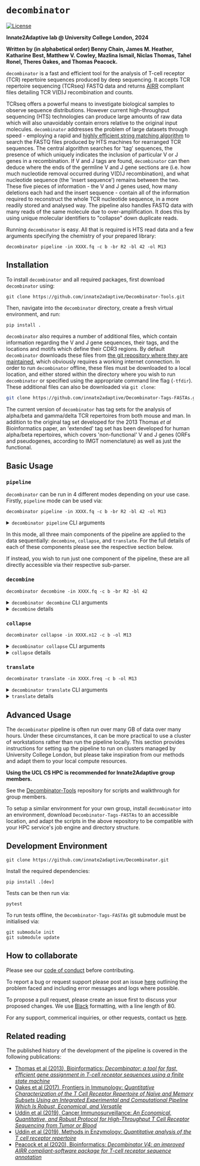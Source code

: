 
<!-- [![Latest release](https://img.shields.io/pypi/v/XXXX)](https://pypi.org/p/XXXX) -->
<!-- ![Tests](https://github.com/innate2adaptive/`decombinator`/refactor/.github/workflows/package-build-test.yml/badge.svg) -->
<!-- [![Python versions](https://img.shields.io/pypi/pyversions/XXXX)](https://pypi.org/project/XXXX/) -->
<!-- Docs -->
<!-- ### Check out the [documentation page](https://XXXX.readthedocs.io). -->

# `decombinator`

[![License](https://img.shields.io/badge/license-MIT-blue)](https://raw.githubusercontent.com/innate2adaptive/Decombinator/master/LICENCE)
<!-- [![Code style](https://img.shields.io/badge/formatter-black-black)](https://github.com/psf/black) -->


**Innate2Adaptive lab @ University College London, 2024**

**Written by (in alphabetical order) Benny Chain, James M. Heather, Katharine Best, Matthew V. Cowley, Mazlina Ismail, Niclas Thomas, Tahel Ronel, Theres Oakes, and Thomas Peacock.**

`decombinator` is a fast and efficient tool for the analysis of T-cell receptor (TCR) repertoire sequences produced by deep sequencing.
It accepts TCR repertoire sequencing (TCRseq) FASTQ data and returns [AIRR](https://docs.airr-community.org/en/stable/datarep/rearrangements.html) compliant files detailing TCR V(D)J recombination and counts.

TCRseq offers a powerful means to investigate biological samples to observe sequence distributions.
However current high-throughput sequencing (HTS) technologies can produce large amounts of raw data which will also unavoidably contain errors relative to the original input molecules.
`decombinator` addresses the problem of large datasets through speed - employing a rapid and [highly efficient string matching algorithm](https://figshare.com/articles/Aho_Corasick_String_Matching_Video/771968) to search the FASTQ files produced by HTS machines for rearranged TCR sequences.
The central algorithm searches for 'tag' sequences, the presence of which uniquely indicates the inclusion of particular V or J genes in a recombination.
If V and J tags are found, `decombinator` can then deduce where the ends of the germline V and J gene sections are (i.e. how much nucleotide removal occurred during V(D)J recombination), and what nucleotide sequence (the 'insert sequence') remains between the two.
These five pieces of information - the V and J genes used, how many deletions each had and the insert sequence - contain all of the information required to reconstruct the whole TCR nucleotide sequence, in a more readily stored and analysed way.
The pipeline also handles FASTQ data with many reads of the same molecule due to over-amplification.
It does this by using unique molecular identifiers to "collapse" down duplicate reads.

Running `decombinator` is easy. All that is required is HTS read data and a few arguments specifying the chemistry of your prepared library:

```shell
decombinator pipeline -in XXXX.fq -c b -br R2 -bl 42 -ol M13
```

## Installation

To install `decombinator` and all required packages, first download `decombinator` using:

```shell
git clone https://github.com/innate2adaptive/Decombinator-Tools.git
```

Then, navigate into the `decombinator` directory, create a fresh virtual environment, and run:

```shell
pip install .
```

`decombinator` also requires a number of additional files, which contain information regarding the V and J gene sequences, their tags, and the locations and motifs which define their CDR3 regions. By default `decombinator` downloads these files from [the git repository where they are maintained](https://github.com/innate2adaptive/Decombinator-Tags-FASTAs), which obviously requires a working internet connection. In order to run `decombinator` offline, these files must be downloaded to a local location, and either stored within the directory where you wish to run `decombinator` or specified using the appropriate command line flag (`-tfdir`). These additional files can also be downloaded via `git clone`:

```bash
git clone https://github.com/innate2adaptive/Decombinator-Tags-FASTAs.git
```

The current version of `decombinator` has tag sets for the analysis of alpha/beta and gamma/delta TCR repertoires from both mouse and man. In addition to the original tag set developed for the 2013 Thomas *et al* Bioinformatics paper, an 'extended' tag set has been developed for human alpha/beta repertoires, which covers 'non-functional' V and J genes (ORFs and pseudogenes, according to IMGT nomenclature) as well as just the functional.

## Basic Usage

### `pipeline`

`decombinator` can be run in 4 different modes depending on your use case. Firstly, `pipeline` mode can be used via:

```shell
decombinator pipeline -in XXXX.fq -c b -br R2 -bl 42 -ol M13
```

<details>
  <summary><code>decombinator pipeline</code> CLI arguments</summary>
  
  | Option                               | Description                                                                                                                                                  |
|--------------------------------------|--------------------------------------------------------------------------------------------------------------------------------------------------------------|
| `-h`, `--help`                       | Show this help message and exit                                                                                                                               |
| `-s`, `--suppresssummary`            | Suppress the production of summary data log/file                                                                                                              |
| `-dz`, `--dontgzip`                  | Stop the output FASTQ files automatically being compressed with gzip                                                                                          |
| `-dc`, `--dontcount`                 | Stop/Block printing the running count                                                                                                                         |
| `-op OUTPATH`, `--outpath OUTPATH`   | Path to output directory, writes to directory script was called in by default                                                                                 |
| `-c CHAIN`, `--chain CHAIN`          | TCR chain (a/b/g/d)                                                                                                                                           |
| `-pf PREFIX`, `--prefix PREFIX`      | Specify the prefix of the output DCR file. Default = "dcr_"                                                                                                    |
| `-in INFILE`, `--infile INFILE`      | Correctly demultiplexed/processed FASTQ file containing TCR reads                                                                                              |
| `-br BC_READ`, `--bc_read BC_READ`   | Which read has bar code (R1,R2)                                                                                                                                |
| `-dk`, `--dontcheck`                 | Skip the FASTQ check                                                                                                                                           |
| `-ex EXTENSION`, `--extension EXTENSION` | Specify the file extension of the output DCR file. Default = "n12"                                                                                         |
| `-or ORIENTATION`, `--orientation ORIENTATION` | Specify the orientation to search in (forward/reverse/both). Default = reverse                                                                  |
| `-tg TAGS`, `--tags TAGS`            | Specify which Decombinator tag set to use (extended or original). Default = extended                                                                           |
| `-sp SPECIES`, `--species SPECIES`   | Specify which species TCR repertoire the data consists of (human or mouse). Default = human                                                                    |
| `-N`, `--allowNs`                    | Whether to allow VJ rearrangements containing ambiguous base calls ('N'). Default = False                                                                      |
| `-ln LENTHRESHOLD`, `--lenthreshold LENTHRESHOLD` | Acceptable threshold for inter-tag (V to J) sequence length. Default = 130                                                                      |
| `-tfdir TAGFASTADIR`, `--tagfastadir TAGFASTADIR` | Path to folder containing TCR FASTA and Decombinator tag files, for offline analysis. Default = "Decombinator-Tags-FASTAs".                      |
| `-nbc`, `--nobarcoding`              | Option to run Decombinator without barcoding, i.e. so as to run on data produced by any protocol.                                                              |
| `-bl BCLENGTH`, `--bclength BCLENGTH` | Length of barcode sequence, if applicable. Default is set to 42 bp.                                                                                          |
| `-mq MINBCQ`, `--minbcQ MINBCQ`      | Minimum quality score that barcode nucleotides should be to for that rearrangement to be retained. Default = 20.                                               |
| `-bm BCQBELOWMIN`, `--bcQbelowmin BCQBELOWMIN` | Number of nucleotides per barcode whose quality score are allowed to be below -mq and still be retained. Default = 1.                                 |
| `-aq AVGQTHRESHOLD`, `--avgQthreshold AVGQTHRESHOLD` | Average quality threshold that barcode sequences must remain above for rearrangements to be retained. Default = 30                                  |
| `-lv PERCENTLEVDIST`, `--percentlevdist PERCENTLEVDIST` | Percentage Levenshtein distance that is allowed to estimate whether two sequences within a barcode are derived from the same originator molecule. Default = 10 |
| `-bc BCTHRESHOLD`, `--bcthreshold BCTHRESHOLD` | Number of sequence edits that are allowed to consider two barcodes to be derived from same originator during clustering. Default = 2.                    |
| `-di`, `--dontcheckinput`            | Override the input file sanity check                                                                                                                           |
| `-bd`, `--barcodeduplication`        | Optionally output a file containing the final list of clustered barcodes, and their frequencies                                                                |
| `-pb`, `--positionalbarcodes`        | Instead of inferring random barcode sequences from their context relative to spacer sequences, just take the sequence at the default positions. Useful to salvage runs when R2 quality is terrible. |
| `-ol OLIGO`, `--oligo OLIGO`         | Choose experimental oligo for correct identification of spacers ["M13", "I8","I8_single] (default: M13)                                                         |
| `-wc`, `--writeclusters`             | Write cluster data to separate cluster files                                                                                                                   |
| `-uh`, `--UMIhistogram`              | Creates histogram of average UMI cluster sizes                                                                                                                 |
| `-npf`, `--nonproductivefilter`      | Filter out non-productive reads from the output                                                                                                                |


</details>

In this mode, all three main components of the pipeline are applied to the data sequentially: `decombine`, `collapse`, and `translate`.
For the full details of each of these components please see the respective section below.

If instead, you wish to run just one component of the pipeline, these are all directly accessible via their respective sub-parser.

### `decombine`

```shell
decombinator decombine -in XXXX.fq -c b -br R2 -bl 42
```

<details>
  <summary><code>decombinator decombine</code> CLI arguments</summary>

| Option                               | Description                                                                                                                                                  |
|--------------------------------------|--------------------------------------------------------------------------------------------------------------------------------------------------------------|
| `-h`, `--help`                       | Show this help message and exit                                                                                                                               |
| `-s`, `--suppresssummary`            | Suppress the production of summary data log/file                                                                                                              |
| `-dz`, `--dontgzip`                  | Stop the output FASTQ files automatically being compressed with gzip                                                                                          |
| `-dc`, `--dontcount`                 | Stop/Block printing the running count                                                                                                                         |
| `-op OUTPATH`, `--outpath OUTPATH`   | Path to output directory, writes to directory script was called in by default                                                                                 |
| `-c CHAIN`, `--chain CHAIN`          | TCR chain (a/b/g/d)                                                                                                                                           |
| `-pf PREFIX`, `--prefix PREFIX`      | Specify the prefix of the output DCR file. Default = "dcr_"                                                                                                    |
| `-in INFILE`, `--infile INFILE`      | Correctly demultiplexed/processed FASTQ file containing TCR reads                                                                                              |
| `-br BC_READ`, `--bc_read BC_READ`   | Which read has bar code (R1,R2)                                                                                                                                |
| `-dk`, `--dontcheck`                 | Skip the FASTQ check                                                                                                                                           |
| `-ex EXTENSION`, `--extension EXTENSION` | Specify the file extension of the output DCR file. Default = "n12"                                                                                         |
| `-or ORIENTATION`, `--orientation ORIENTATION` | Specify the orientation to search in (forward/reverse/both). Default = reverse                                                                  |
| `-tg TAGS`, `--tags TAGS`            | Specify which Decombinator tag set to use (extended or original). Default = extended                                                                           |
| `-sp SPECIES`, `--species SPECIES`   | Specify which species TCR repertoire the data consists of (human or mouse). Default = human                                                                    |
| `-N`, `--allowNs`                    | Whether to allow VJ rearrangements containing ambiguous base calls ('N'). Default = False                                                                      |
| `-ln LENTHRESHOLD`, `--lenthreshold LENTHRESHOLD` | Acceptable threshold for inter-tag (V to J) sequence length. Default = 130                                                                      |
| `-tfdir TAGFASTADIR`, `--tagfastadir TAGFASTADIR` | Path to folder containing TCR FASTA and Decombinator tag files, for offline analysis. Default = "Decombinator-Tags-FASTAs".                      |
| `-nbc`, `--nobarcoding`              | Option to run Decombinator without barcoding, i.e. so as to run on data produced by any protocol.                                                              |
| `-bl BCLENGTH`, `--bclength BCLENGTH` | Length of barcode sequence, if applicable. Default is set to 42 bp.                                                                                          |

</details>

<details>
  <summary><code>decombine</code> details</summary>

This function performs the key computation of the pipeline, as it searches through demultiplexed reads for rearranged TCR sequences. It looks for short 'tag' sequences (using Aho-Corasick string matching): the presence of a tag uniquely identifies a particular V or J gene. If it finds both a V and a J tag (and the read passes various filters), it assigns the read as recombined, and outputs a five-part Decombinator index (or 'DCR'), which uniquely represents a given TCR rearrangement, plus some addtional UMI related information.

All DCR-containing output files are comma-delimited, with the fields of that five-part classifier containing, in order:
* The V index (which V gene was used)
* The J index
* Number of V deletions (relative to germline)
* Number of J deletions
* Insert sequence (the nucleotide sequence between the end of deleted V and J)

The V and J indices are arbitrary numbers based on the order of the tag sequences in the relevant tag file (using Python indexing, which starts at 0 rather than 1). Also, note that the number of V and J deletions just represents how many bases have been removed from the end of that particular germline gene (as given in the germline FASTA files in the additional file repo); it is entirely possible that more bases were deleted, and just that the same bases have been re-added.
Additionally, there are low frequencies of (predominantly alpha chain) recombinations where there is no detectable insertion, and where the nucleotides at the junction between the germline V and J genes could have derived from either. In such circumstances, the nucleotides will arbitrarily be deemed to have derived from the V gene, and thus count towards deletions from the J, however it is impossible to know which gene originally contributed these residues.

Various additional fields may follow the five-part classifier, but the DCR will always occupy the first five positions. An example identifier, from a human alpha chain file, might look like this:

```bash
1, 22, 9, 0, CTCTA
```

Which corresponds to a rearrangement between TRAV1-2 (V index **1**, with **9** nucleotides deleted) and TRAJ33 (J index **22**, with **0** deletions), with an insert sequence (i.e. non-templated additions to the V and/or the J gene) of '**CTCTA**'. For beta chains, the insert sequence will contain any residual TRBD nucleotides, although as these genes are very short, homologous, and typically highly 'nibbled', they are often impossible to differentiate.

Produces a list of lists with the following entries:
  1. V index
  2. J index
  3. Number of V deletions
  4. Number of J deletions
  5. insert
  6. ID
  7. TCR sequence
  8. TCR quality
  9. barcode sequence
  10. barcode quality

**  NB The TCR sequence given here is the 'inter-tag' region, i.e. the sequence between the start of the found V tag and the end of the found J tag.

</details>

### `collapse`

```shell
decombinator collapse -in XXXX.n12 -c b -ol M13
```

<details>
  <summary><code>decombinator collapse</code> CLI arguments</summary>

| Option                               | Description                                                                                                                                                  |
|--------------------------------------|--------------------------------------------------------------------------------------------------------------------------------------------------------------|
| `-h`, `--help`                       | Show this help message and exit                                                                                                                               |
| `-s`, `--suppresssummary`            | Suppress the production of summary data log/file                                                                                                              |
| `-dz`, `--dontgzip`                  | Stop the output FASTQ files automatically being compressed with gzip                                                                                          |
| `-dc`, `--dontcount`                 | Stop/Block printing the running count                                                                                                                         |
| `-op OUTPATH`, `--outpath OUTPATH`   | Path to output directory, writes to directory script was called in by default                                                                                 |
| `-c CHAIN`, `--chain CHAIN`          | TCR chain (a/b/g/d)                                                                                                                                           |
| `-pf PREFIX`, `--prefix PREFIX`      | Specify the prefix of the output DCR file. Default = "dcr_"                                                                                                    |
| `-in INFILE`, `--infile INFILE`      | File containing raw verbose Decombinator output, i.e. 5 part classifier plus barcode and inter-tag sequence and quality strings                                |
| `-mq MINBCQ`, `--minbcQ MINBCQ`      | Minimum quality score that barcode nucleotides should be to for that rearrangement to be retained. Default = 20                                                |
| `-bm BCQBELOWMIN`, `--bcQbelowmin BCQBELOWMIN` | Number of nucleotides per barcode whose quality score are allowed to be below -mq and still be retained. Default = 1                                |
| `-aq AVGQTHRESHOLD`, `--avgQthreshold AVGQTHRESHOLD` | Average quality threshold that barcode sequences must remain above for rearrangements to be retained. Default = 30                                 |
| `-lv PERCENTLEVDIST`, `--percentlevdist PERCENTLEVDIST` | Percentage Levenshtein distance that is allowed to estimate whether two sequences within a barcode are derived from the same originator molecule. Default = 10 |
| `-bc BCTHRESHOLD`, `--bcthreshold BCTHRESHOLD` | Number of sequence edits that are allowed to consider two barcodes to be derived from same originator during clustering. Default = 2                    |
| `-ex EXTENSION`, `--extension EXTENSION` | Specify the file extension of the output DCR file. Default = 'freq'                                                                                         |
| `-N`, `--allowNs`                    | Used to allow VJ rearrangements containing ambiguous base calls ('N')                                                                                          |
| `-ln LENTHRESHOLD`, `--lenthreshold LENTHRESHOLD` | Acceptable threshold for inter-tag (V to J) sequence length                                                                                                  |
| `-di`, `--dontcheckinput`            | Override the input file sanity check                                                                                                                           |
| `-bd`, `--barcodeduplication`        | Optionally output a file containing the final list of clustered barcodes, and their frequencies                                                                |
| `-pb`, `--positionalbarcodes`        | Instead of inferring random barcode sequences from their context relative to spacer sequences, just take the sequence at the default positions. Useful to salvage runs when R2 quality is terrible. |
| `-ol OLIGO`, `--oligo OLIGO`         | Choose experimental oligo for correct identification of spacers ["M13", "I8","I8_single] (default: M13)                                                         |
| `-wc`, `--writeclusters`             | Write cluster data to separate cluster files                                                                                                                   |
| `-uh`, `--UMIhistogram`              | Creates histogram of average UMI cluster sizes                                                                                                                 |


</details>

<details>
  <summary><code>collapse</code> details</summary>

Takes the output files of Decombinator (run using the barcoding option) and performs collapsing and error correction. This version is a modified version of KB's script collapsinator_20141126.py (That was itself an improved version of the CollapseTCRs.py script used in the Heather et al HIV TCR paper (DOI: 10.3389/fimmu.2015.00644))*
**  Version 4.0.2 includes improved clustering routines measuring the similarity in both barcode and TCR sequence of TCR repertoire data
  
**  NOTE - from version 4.2 this optionally looks for barcode 6NI86N at the beginning of the read; instead of M13_6N_I8_6N_I8
  (i.e. only one spacer).
  This makes it compatible with the multiplex protocol in which the barcode is incorporated in the RT step and is found at the beginning of R1. ** From version V4.2  there is a required additional command line parameter -ol (see below for allowed inputs)
The barcode sequence is contained in one of the additional fields output by `decombine`, which contains the first 42 bases of R2 (if `-br R2 -bl 42` specified). As Illumina sequencing is particularly error-prone in the reverse read, and that reads can be phased (i.e. they do not always begin with the next nucleotide that follows the sequencing primer) our protocol uses known spacer sequences to border the random barcode bases, so that we can identify the actual random bases. The hexameric barcode locations (N6) are determined in reference to the two spacer sequences like so:

```
I8 (spacer) – N6 – I8 – N6 – 2 base overflow (n)
GTCGTGATNNNNNNGTCGTGATNNNNNNnn
```

The collapsing script uses the spacer sequences to identify the exact position of the barcode sequences.

`collapse` performs the following procedures:
* Scrolls through each line of the input object containing DCR, barcode and sequence data.
* Removes TCR reads with forbidden errors, e.g. ambiguous base calls (with user input parameters provided to modify strictness).
* Groups input reads by barcode. Reads with identical barcodes and equivalent inter-tag sequences are grouped together. Equivalence is defined as the Levenshtein distance between two sequences being lower than a given threshold, weighted by the lengths of the compared sequences. Reads with identical barcodes but non-equivalent sequences are grouped separately.
* Each group is assigned the most common inter-tag sequence/DCR combination as the 'true' TCR, as errors are likely to occur during later PCR cycles, and thus will most often be minority variants (see [Bolotin *et al.*, 2012](http://dx.doi.org/10.1002/eji.201242517)).

After this initial grouping, the script estimates the true cDNA frequency. UMIs that are both similar and are associated with a similar TCR are likely to be amplified from the same original DNA molecule and to differ only due to PCR or sequencing error. Consequently, groups with similar barcodes and sequences are then clustered via the following procedure:
* The barcode of each group is compared to the barcode of every other group.
* The expected distribution of distances between UMIs can be modelled as a binomial distribution. Experimentation with simulated datasets found the best threshold for allowing two barcodes to be considered equivalent is when they have a Levenshtein distance of less than 3; a value of 2 is set by default. This can be modified through the user input parameter ```-bc```.
* Groups with barcodes that meet this threshold criteria have their inter-tag sequences compared. Those with equivalent sequences are clustered together. Sequence equivalence is here taken to mean that the two sequences have a Levenshtein distance less than or equal to 10% of the length of the shorter of the two sequences. This percentage can be modified through the user input parameter ```-lv```.
* Upon this merging of groups, the most common inter-tag sequence of the cluster is reassessed and taken as the 'true' TCR. 

Finally, the clusters are collapsed to give the abundance of each TCR in the biological sample.
* A TCR abundance count is calculated for each TCR by counting the number of clusters that have the same sequence but different barcodes (thus representing the same rearrangement originating from multiple input DNA molecules).
* An average UMI count is calculated for each TCR by summing the number of members in each cluster associated with the TCR sequence and dividing by the number of those clusters. This gives a measure that can be used to estimate the robustness of the data for that particular sequence.

Collapsinator outputs 7 fields: the 5-part DCR identifier, the corrected abundance of that TCR in the sample, and the average UMI count for that TCR

</details>

### `translate`

```shell
decombinator translate -in XXXX.freq -c b -ol M13
```

<details>
  <summary><code>decombinator translate</code> CLI arguments</summary>

| Option                               | Description                                                                                                                                                  |
|--------------------------------------|--------------------------------------------------------------------------------------------------------------------------------------------------------------|
| `-h`, `--help`                       | Show this help message and exit                                                                                                                               |
| `-s`, `--suppresssummary`            | Suppress the production of summary data log/file                                                                                                              |
| `-dz`, `--dontgzip`                  | Stop the output FASTQ files automatically being compressed with gzip                                                                                          |
| `-dc`, `--dontcount`                 | Stop/Block printing the running count                                                                                                                         |
| `-op OUTPATH`, `--outpath OUTPATH`   | Path to output directory, writes to directory script was called in by default                                                                                 |
| `-c CHAIN`, `--chain CHAIN`          | TCR chain (a/b/g/d)                                                                                                                                           |
| `-pf PREFIX`, `--prefix PREFIX`      | Specify the prefix of the output DCR file. Default = "dcr_"                                                                                                    |
| `-in INFILE`, `--infile INFILE`      | File containing 5 part classifier plus barcode and inter-tag sequence and quality strings                                                                      |
| `-sp SPECIES`, `--species SPECIES`   | Specify which species TCR repertoire the data consists of (human or mouse). Default = human                                                                    |
| `-tg TAGS`, `--tags TAGS`            | Specify which Decombinator tag set to use (extended or original). Default = extended                                                                           |
| `-npf`, `--nonproductivefilter`      | Filter out non-productive reads from the output                                                                                                                |
| `-tfdir TAGFASTADIR`, `--tagfastadir TAGFASTADIR` | Path to folder containing TCR FASTA and Decombinator tag files, for offline analysis. Default = 'Decombinator-Tags-FASTAs'                           |
| `-nbc`, `--nobarcoding`              | Option to run CD3translator without barcoding, i.e. so as to run on data produced by any protocol.                                                             |


</details>

<details>
  <summary><code>translate</code> details</summary>

This step outputs `.tsv` files in the form of:

| Field | Description | 
|:---:|---|
| sequence_id | A unique identifier for a given rearrangement |
| v_call | V gene used (or multiple, if they cannot be distinguished, comma delimited) |
| d_call | Blank required field (mostly cannot be assigned for TCRb, and rarely useful even then) |
| j_call | J gene used |
| junction_aa | CDR3 junction amino acid sequence |
| duplicate_count | Rearrangement abundance, from Collapsinator |
| sequence | Inferred full-length variable domain nucleotide sequence |
| junction | CDR3 junction nucleotide sequence |
| decombinator_id | Five-field Decombinator identifier |
| rev_comp | Whether rearrangements are reverse complemented (T/F) - this is never the case post-Decombining |
| productive | Whether rearrangement is potentially productive (T/F) |
| sequence_aa | Inferred full-length variable domain amino acid sequence |
| cdr1_aa | Amino acid sequence of CDR1 of the used V gene |
| cdr2_aa | Amino acid sequence of CDR2 of the used V gene |
| vj_in_frame | Whether or not the rearrangement is in frame (T/F) |
| stop_codon | Whether or not the rearrangement contains a stop codon (T/F) |
| conserved_c | Whether or not the rearrangement contains a detectable conserved cysteine (T/F) |
| conserved_f | Whether or not the rearrangement contains a detectable conserved phenylalanine or equivalent (T/F) |
| legacy_v_call | What older versions of Decombinator (i.e. <= v3) referred to this V gene as: e.g. 'TRBV12-3,TRBV12-4' in v4 was previously referred to just as 'TRBV12-4' | 
| legacy_j_call | What older versions of Decombinator (<= 3) referred to this J gene as | 
| v_alleles | List of V gene alleles covered by this rearrangment's tag | 
| j_alleles | List of J gene alleles covered by this rearrangment's tag | 
| v_gene_functionality | [IMGT predicted functionality](http://www.imgt.org/IMGTScientificChart/SequenceDescription/IMGTfunctionality.html#P1-2) of V gene (or genes) used in this rearrangement (F/ORF/P, comma delimited) | 
| j_gene_functionality | [IMGT predicted functionality](http://www.imgt.org/IMGTScientificChart/SequenceDescription/IMGTfunctionality.html#P1-2) of J gene (or genes) used in this rearrangement (F/ORF/P, comma delimited) | 
| sequence_alignment | Format required field - left blank |
| germline_alignment | Format required field - left blank |
| v_cigar | Format required field - left blank |
| d_cigar | Format required field - left blank |
| j_cigar | Format required field - left blank |
| av_UMI_cluster_size | The average UMI count for this particular sequence |

You can also use the 'nonproductivefilter' flag  (`-npf`) to suppress the output of non-productive rearrangements. 

As the hypervariable region and the primary site of antigenic contact, the CDR3 is almost certainly going to be the region of most interest for many analyses. By convention, the [CDR3 junction is defined as](http://dx.doi.org/10.1016/S0145-305X(02)00039-3) running from the position of the second conserved cysteine encoded in the 3' of the V gene to the phenylalanine in the conserved 'FGXG' motif in the J gene. However, some genes use non-canonical residues/motifs, and the position of these motifs varies.

In looking for CDR3s, we also find 'non-productive' reads, i.e. those that don't appear to be able to make productive, working TCRs. This is determined based on the presence of stop codons, being out of frame, or lacking appropriate CDR3 motifs. 

The process occurs like so:

```
# Starting with a Decombinator index
43, 5, 1, 7, AGGCAGGGATC

# Used to construct whole nucleotide sequences, using the germline FASTAs as references
GATACTGGAGTCTCCCAGAACCCCAGACACAAGATCACAAAGAGGGGACAGAATGTAACTTTCAGGTGTGATCCAATTTCTGAACACAACCGCCTTTATTGGTACCGACAGACCCTGGGGCAGGGCCCAGAGTTTCTGACTTACTTCCAGAATGAAGCTCAACTAGAAAAATCAAGGCTGCTCAGTGATCGGTTCTCTGCAGAGAGGCCTAAGGGATCTTTCTCCACCTTGGAGATCCAGCGCACAGAGCAGGGGGACTCGGCCATGTATCTCTGTGCCAGCAGCTTAGAGGCAGGGATCAATTCACCCCTCCACTTTGGGAATGGGACCAGGCTCACTGTGACAG

# This is then translated into protein sequence
DTGVSQNPRHKITKRGQNVTFRCDPISEHNRLYWYRQTLGQGPEFLTYFQNEAQLEKSRLLSDRFSAERPKGSFSTLEIQRTEQGDSAMYLCASSLEAGINSPLHFGNGTRLTVT

# The CDR3 sequence is then extracted based on the conserved C and FGXG motifs (as stored in the .translate supplementary files)
CASSLEAGINSPLHF
```

In order to do so, a third kind of supplementary data file is used, .translate files, which provide the additional information required for CDR3 extraction for each gene type (a/b/g/d, V/J). They are stored in the [TCR tag repository](https://github.com/innate2adaptive/Decombinator-Tags-FASTAs) and meet the same naming conventions as the tag and FASTA files and consist of four comma-delimited fields, detailing:
* Gene name
* Conserved motif position (whether C or FGXG)
* Conserved motif sequence (to account for the non-canonical)
* IMGT-defined gene functionality (F/ORF/P)

  
</details>

## Advanced Usage

The `decombinator` pipeline is often run over many GB of data over many hours. Under these circumstances, it can be more practical to use a cluster of workstations rather than run the pipeline locally. This section provides instructions for setting up the pipeline to run on clusters managed by University College London, but please take inspiration from our methods and adapt them to your local compute resources.

**Using the UCL CS HPC is recommended for Innate2Adaptive group members.**

See the [Decombinator-Tools](https://github.com/innate2adaptive/Decombinator-Tools/tree/master/jobs/v4.3_cs_cluster_scripts) repository for scripts and walkthrough for group members.

To setup a similar environment for your own group, install `decombinator` into an environment, download `Decombinator-Tags-FASTAs` to an accessible location, and adapt the scripts in the above repository to be compatible with your HPC service's job engine and directory structure.

## Development Environment

```shell
git clone https://github.com/innate2adaptive/Decombinator.git
```

Install the required dependencies:

```shell
pip install .[dev]
```

Tests can be then run via:

```shell
pytest
```

To run tests offline, the `Decombinator-Tags-FASTAs` git submodule must be initialised via:

```shell
git submodule init
git submodule update
```

## How to collaborate

Please see our [code of conduct](./CODE_OF_CONDUCT.md) before contributing.

To report a bug or request support please post an issue [here](https://github.com/innate2adaptive/Decombinator/issues) outlining the problem faced and including error messages and logs where possible.

To propose a pull request, please create an issue first to discuss your proposed changes. We use [Black](https://github.com/psf/black) formatting, with a line length of 80.

For any support, commerical inquiries, or other requests, contact us [here](m.cowley@ucl.ac.uk).

## Related reading

The published history of the development of the pipeline is covered in the following publications:

* [Thomas et al (2013), Bioinformatics: *Decombinator: a tool for fast, efficient gene assignment in T-cell receptor sequences using a finite state machine*](http://dx.doi.org/10.1093/bioinformatics/btt004)
* [Oakes et al (2017), Frontiers in Immunology: *Quantitative Characterization of the T Cell Receptor Repertoire of Naïve and Memory Subsets Using an Integrated Experimental and Computational Pipeline Which Is Robust, Economical, and Versatile*](https://doi.org/10.3389/fimmu.2017.01267)
* [Uddin et al (2019), Cancer Immunosurveillance: *An Economical, Quantitative, and Robust Protocol for High-Throughput T Cell Receptor Sequencing from Tumor or Blood*](http:/dx.doi.org/10.1007/978-1-4939-8885-3_2)
* [Uddin et al (2019), Methods in Enzymology: *Quantitative analysis of the T cell receptor repertoire*](https://doi.org/10.1016/bs.mie.2019.05.054)
* [Peacock et al (2020), Bioinformatics: *Decombinator V4: an improved AIRR compliant-software package for T-cell receptor sequence annotation*](https://doi.org/10.1093/bioinformatics/btaa758)
